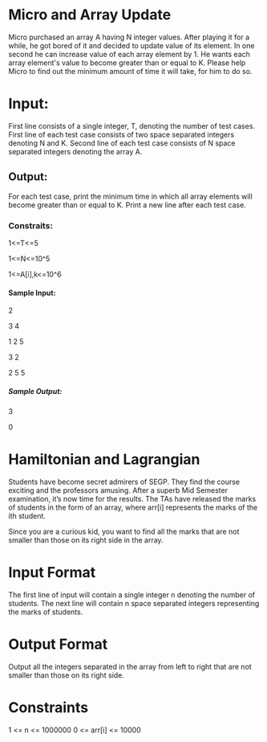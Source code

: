 # Micro and Array Update

   Micro purchased an array A having N integer values. After playing it for a while, he got
bored of it and decided to update value of its element. In one second he can increase
value of each array element by 1. He wants each array element's value to become greater
than or equal to K. Please help Micro to find out the minimum amount of time it will take,
for him to do so.

<h1>Input:</h1>
First line consists of a single integer, T, denoting the number of test cases.
First line of each test case consists of two space separated integers denoting N and K.
Second line of each test case consists of N space separated integers denoting the array
A.

<h2>Output:</h2>
For each test case, print the minimum time in which all array elements will become
greater than or equal to K. Print a new line after each test case.

<h3>Constraits:</h3>

1<=T<=5


1<=N<=10^5


1<=A[i],k<=10^6

<h4>Sample Input:</h4>

2


3 4


1 2 5


3 2


2 5 5

<h5>Sample Output:</h5>

3


0


# Hamiltonian and Lagrangian
  Students have become secret admirers of SEGP. They find the course exciting and the
professors amusing. After a superb Mid Semester examination, it’s now time for the
results. The TAs have released the marks of students in the form of an array, where arr[i]
represents the marks of the ith student.

Since you are a curious kid, you want to find all the marks that are not smaller than those
on its right side in the array.

# Input Format
 The first line of input will contain a single integer n denoting the number of students.
The next line will contain n space separated integers representing the marks of students.

# Output Format
Output all the integers separated in the array from left to right that are not smaller than
those on its right side.

# Constraints
 1 <= n <= 1000000
 0 <= arr[i] <= 10000
